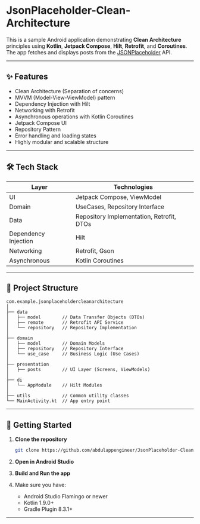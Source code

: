 # JsonPlaceholder-Clean-Architecture

This is a sample Android application demonstrating **Clean Architecture** principles using **Kotlin**, **Jetpack Compose**, **Hilt**, **Retrofit**, and **Coroutines**.  
The app fetches and displays posts from the [JSONPlaceholder](https://jsonplaceholder.typicode.com/) API.

---

## ✨ Features

- Clean Architecture (Separation of concerns)
- MVVM (Model-View-ViewModel) pattern
- Dependency Injection with Hilt
- Networking with Retrofit
- Asynchronous operations with Kotlin Coroutines
- Jetpack Compose UI
- Repository Pattern
- Error handling and loading states
- Highly modular and scalable structure

---

## 🛠️ Tech Stack

| Layer         | Technologies                                   |
|---------------|-------------------------------------------------|
| UI            | Jetpack Compose, ViewModel                     |
| Domain        | UseCases, Repository Interface                 |
| Data          | Repository Implementation, Retrofit, DTOs      |
| Dependency Injection | Hilt                                |
| Networking    | Retrofit, Gson                                |
| Asynchronous  | Kotlin Coroutines                             |

---

## 📂 Project Structure

```
com.example.jsonplaceholdercleanarchitecture
│
├── data
│   ├── model        // Data Transfer Objects (DTOs)
│   ├── remote       // Retrofit API Service
│   └── repository   // Repository Implementation
│
├── domain
│   ├── model        // Domain Models
│   ├── repository   // Repository Interface
│   └── use_case     // Business Logic (Use Cases)
│
├── presentation
│   ├── posts        // UI Layer (Screens, ViewModels)
│
├── di
│   └── AppModule    // Hilt Modules
│
├── utils            // Common utility classes
└── MainActivity.kt  // App entry point
```

---

## 🚀 Getting Started

1. **Clone the repository**
   ```bash
   git clone https://github.com/abdulappengineer/JsonPlaceholder-Clean-Architecture.git
   ```

2. **Open in Android Studio**

3. **Build and Run the app**

4. Make sure you have:
   - Android Studio Flamingo or newer
   - Kotlin 1.9.0+
   - Gradle Plugin 8.3.1+

---

